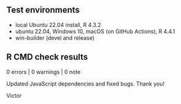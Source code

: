 ## Test environments
* local Ubuntu 22.04 install, R 4.3.2
* ubuntu 22.04, Windows 10, macOS (on GitHub Actions), R 4.4.1
* win-builder (devel and release)

## R CMD check results

0 errors | 0 warnings | 0 note

Updated JavaScript dependencies and fixed bugs.
Thank you!

Victor
